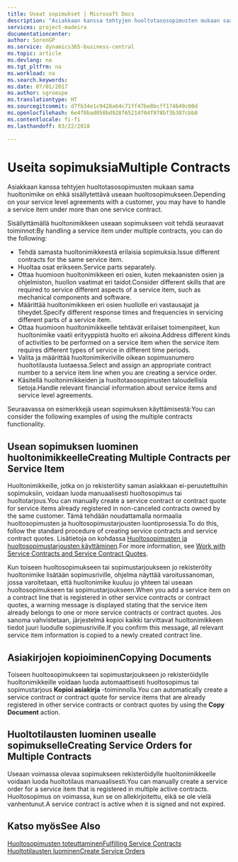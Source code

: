 ```yaml
---
title: Useat sopimukset | Microsoft Docs
description: "Asiakkaan kanssa tehtyjen huoltotasosopimusten mukaan saatetaan sama huoltonimike joutua sisällyttämään useaan huoltosopimukseen."
services: project-madeira
documentationcenter: 
author: SorenGP
ms.service: dynamics365-business-central
ms.topic: article
ms.devlang: na
ms.tgt_pltfrm: na
ms.workload: na
ms.search.keywords: 
ms.date: 07/01/2017
ms.author: sgroespe
ms.translationtype: HT
ms.sourcegitcommit: d7fb34e1c9428a64c71ff47be8bcff174649c00d
ms.openlocfilehash: 6e4f0bad058bd928f65214f04f978bf3b387cbb8
ms.contentlocale: fi-fi
ms.lasthandoff: 03/22/2018

---
```

# <a name="multiple-contracts"></a><span data-ttu-id="1c262-103">Useita sopimuksia</span><span class="sxs-lookup"><span data-stu-id="1c262-103">Multiple Contracts</span></span>
<span data-ttu-id="1c262-104">Asiakkaan kanssa tehtyjen huoltotasosopimusten mukaan sama huoltonimike on ehkä sisällytettävä useaan huoltosopimukseen.</span><span class="sxs-lookup"><span data-stu-id="1c262-104">Depending on your service level agreements with a customer, you may have to handle a service item under more than one service contract.</span></span>  
  
<span data-ttu-id="1c262-105">Sisällyttämällä huoltonimikkeen useaan sopimukseen voit tehdä seuraavat toiminnot:</span><span class="sxs-lookup"><span data-stu-id="1c262-105">By handling a service item under multiple contracts, you can do the following:</span></span>  
  
* <span data-ttu-id="1c262-106">Tehdä samasta huoltonimikkeestä erilaisia sopimuksia.</span><span class="sxs-lookup"><span data-stu-id="1c262-106">Issue different contracts for the same service item.</span></span>  
* <span data-ttu-id="1c262-107">Huoltaa osat erikseen.</span><span class="sxs-lookup"><span data-stu-id="1c262-107">Service parts separately.</span></span>  
* <span data-ttu-id="1c262-108">Ottaa huomioon huoltonimikkeen eri osien, kuten mekaanisten osien ja ohjelmiston, huollon vaatimat eri taidot.</span><span class="sxs-lookup"><span data-stu-id="1c262-108">Consider different skills that are required to service different aspects of a service item, such as mechanical components and software.</span></span>  
* <span data-ttu-id="1c262-109">Määrittää huoltonimikkeen eri osien huollolle eri vastausajat ja tiheydet.</span><span class="sxs-lookup"><span data-stu-id="1c262-109">Specify different response times and frequencies in servicing different parts of a service item.</span></span>  
* <span data-ttu-id="1c262-110">Ottaa huomioon huoltonimikkeelle tehtävät erilaiset toimenpiteet, kun huoltonimike vaatii erityyppistä huolto eri aikoina.</span><span class="sxs-lookup"><span data-stu-id="1c262-110">Address different kinds of activities to be performed on a service item when the service item requires different types of service in different time periods.</span></span>  
* <span data-ttu-id="1c262-111">Valita ja määrittää huoltonimikeriville oikean sopimusnumero huoltotilausta luotaessa.</span><span class="sxs-lookup"><span data-stu-id="1c262-111">Select and assign an appropriate contract number to a service item line when you are creating a service order.</span></span>  
* <span data-ttu-id="1c262-112">Käsitellä huoltonimikkeiden ja huoltotasosopimusten taloudellisia tietoja.</span><span class="sxs-lookup"><span data-stu-id="1c262-112">Handle relevant financial information about service items and service level agreements.</span></span>  
  
<span data-ttu-id="1c262-113">Seuraavassa on esimerkkejä usean sopimuksen käyttämisestä:</span><span class="sxs-lookup"><span data-stu-id="1c262-113">You can consider the following examples of using the multiple contracts functionality.</span></span>  
  
## <a name="creating-multiple-contracts-per-service-item"></a><span data-ttu-id="1c262-114">Usean sopimuksen luominen huoltonimikkeelle</span><span class="sxs-lookup"><span data-stu-id="1c262-114">Creating Multiple Contracts per Service Item</span></span>  
<span data-ttu-id="1c262-115">Huoltonimikkeille, jotka on jo rekisteröity saman asiakkaan ei-peruutettuihin sopimuksiin, voidaan luoda manuaalisesti huoltosopimus tai huoltotarjous.</span><span class="sxs-lookup"><span data-stu-id="1c262-115">You can manually create a service contract or contract quote for service items already registered in non-canceled contracts owned by the same customer.</span></span> <span data-ttu-id="1c262-116">Tämä tehdään noudattamalla normaalia huoltosopimusten ja huoltosopimustarjousten luontiprosessia.</span><span class="sxs-lookup"><span data-stu-id="1c262-116">To do this, follow the standard procedure of creating service contracts and service contract quotes.</span></span> <span data-ttu-id="1c262-117">Lisätietoja on kohdassa [Huoltosopimusten ja huoltosopimustarjousten käyttäminen](service-how-to-create-service-contracts-and-service-contract-quotes.md).</span><span class="sxs-lookup"><span data-stu-id="1c262-117">For more information, see [Work with Service Contracts and Service Contract Quotes](service-how-to-create-service-contracts-and-service-contract-quotes.md).</span></span>  
  
<span data-ttu-id="1c262-118">Kun toiseen huoltosopimukseen tai sopimustarjoukseen jo rekisteröity huoltonimike lisätään sopimusriville, ohjelma näyttää varoitussanoman, jossa varoitetaan, että huoltonimike kuuluu jo yhteen tai useaan huoltosopimukseen tai sopimustarjoukseen.</span><span class="sxs-lookup"><span data-stu-id="1c262-118">When you add a service item on a contract line that is registered in other service contracts or contract quotes, a warning message is displayed stating that the service item already belongs to one or more service contracts or contract quotes.</span></span> <span data-ttu-id="1c262-119">Jos sanoma vahvistetaan, järjestelmä kopioi kaikki tarvittavat huoltonimikkeen tiedot juuri luodulle sopimusriville.</span><span class="sxs-lookup"><span data-stu-id="1c262-119">If you confirm this message, all relevant service item information is copied to a newly created contract line.</span></span>  
  
## <a name="copying-documents"></a><span data-ttu-id="1c262-120">Asiakirjojen kopioiminen</span><span class="sxs-lookup"><span data-stu-id="1c262-120">Copying Documents</span></span>  
<span data-ttu-id="1c262-121">Toiseen huoltosopimukseen tai sopimustarjoukseen jo rekisteröidylle huoltonimikkeille voidaan luoda automaattisesti huoltosopimus tai sopimustarjous **Kopioi asiakirja** -toiminnolla.</span><span class="sxs-lookup"><span data-stu-id="1c262-121">You can automatically create a service contract or contract quote for service items that are already registered in other service contracts or contract quotes by using the **Copy Document** action.</span></span>  
  
## <a name="creating-service-orders-for-multiple-contracts"></a><span data-ttu-id="1c262-122">Huoltotilausten luominen usealle sopimukselle</span><span class="sxs-lookup"><span data-stu-id="1c262-122">Creating Service Orders for Multiple Contracts</span></span>  
<span data-ttu-id="1c262-123">Useaan voimassa olevaa sopimukseen rekisteröidylle huoltonimikkeelle voidaan luoda huoltotilaus manuaalisesti.</span><span class="sxs-lookup"><span data-stu-id="1c262-123">You can manually create a service order for a service item that is registered in multiple active contracts.</span></span> <span data-ttu-id="1c262-124">Huoltosopimus on voimassa, kun se on allekirjoitettu, eikä se ole vielä vanhentunut.</span><span class="sxs-lookup"><span data-stu-id="1c262-124">A service contract is active when it is signed and not expired.</span></span>  
  
## <a name="see-also"></a><span data-ttu-id="1c262-125">Katso myös</span><span class="sxs-lookup"><span data-stu-id="1c262-125">See Also</span></span>  
[<span data-ttu-id="1c262-126">Huoltosopimusten toteuttaminen</span><span class="sxs-lookup"><span data-stu-id="1c262-126">Fulfilling Service Contracts</span></span>](service-fulfill-service-contracts.md)  
[<span data-ttu-id="1c262-127">Huoltotilausten luominen</span><span class="sxs-lookup"><span data-stu-id="1c262-127">Create Service Orders</span></span>](service-how-to-create-service-orders.md)  

